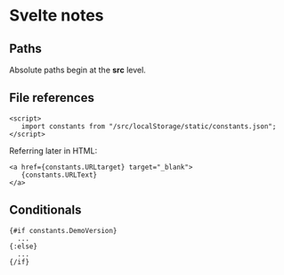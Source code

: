 # Svelte notes

## Paths
Absolute paths begin at the **src** level.

## File references

```
<script>
   import constants from "/src/localStorage/static/constants.json";
</script>
```
Referring later in HTML:
```
<a href={constants.URLtarget} target="_blank">
   {constants.URLText}
</a>
```

## Conditionals
```
{#if constants.DemoVersion}
  ...
{:else}
  ...
{/if}
```
